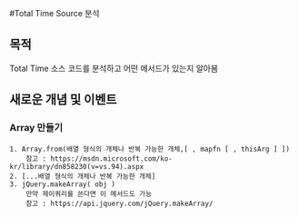 #Total Time Source 분석

## 목적

Total Time 소스 코드를 분석하고 어떤 메서드가 있는지 알아봄

## 새로운 개념 및 이벤트

### Array 만들기

	1. Array.from(배열 형식의 개체나 반복 가능한 개체,[ , mapfn [ , thisArg ] ])
		참고 : https://msdn.microsoft.com/ko-kr/library/dn858230(v=vs.94).aspx
	2. [...배열 형식의 개체나 반복 가능한 개체]
	3. jQuery.makeArray( obj )
		만약 제이쿼리를 쓴다면 이 메서드도 가능
		참고 : https://api.jquery.com/jQuery.makeArray/